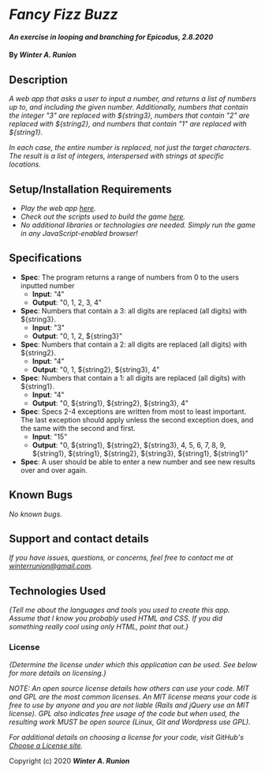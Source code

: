 # _Fancy Fizz Buzz_

#### _An exercise in looping and branching for Epicodus, 2.8.2020_

#### By _**Winter A. Runion**_

## Description

_A web app that asks a user to input a number, and returns a list of numbers up to, and including the given number. Additionally, numbers that contain the integer "3" are replaced with ${string3}, numbers that contain "2" are replaced with ${string2}, and numbers that contain "1" are replaced with ${string1}._

_In each case, the entire number is replaced, not just the target characters. The result is a list of integers, interspersed with strings at specific locations._

## Setup/Installation Requirements

* _Play the web app [here](#)._
* _Check out the scripts used to build the game [here](#)._
* _No additional libraries or technologies are needed. Simply run the game in any JavaScript-enabled browser!_

## Specifications

* **Spec**: The program returns a range of numbers from 0 to the users inputted number
  * **Input**: "4"
  * **Output**: "0, 1, 2, 3, 4"
* **Spec**: Numbers that contain a 3: all digits are replaced (all digits) with ${string3}.
  * **Input**: "3"
  * **Output**: "0, 1, 2, ${string3}"
* **Spec**: Numbers that contain a 2: all digits are replaced (all digits) with ${string2}.
  * **Input**: "4"
  * **Output**: "0, 1, ${string2}, ${string3}, 4"
* **Spec**: Numbers that contain a 1: all digits are replaced (all digits) with ${string1}.
  * **Input**: "4"
  * **Output**: "0, ${string1}, ${string2}, ${string3}, 4"
* **Spec**: Specs 2-4 exceptions are written from most to least important. The last exception should apply unless the second exception does, and the same with the second and first.
  * **Input**: "15"
  * **Output**: "0, ${string1}, ${string2}, ${string3}, 4, 5, 6, 7, 8, 9, ${string1}, ${string1}, ${string2}, ${string3}, ${string1}, ${string1}"
* **Spec**: A user should be able to enter a new number and see new results over and over again.
 
## Known Bugs

_No known bugs._

## Support and contact details

_If you have issues, questions, or concerns, feel free to contact me at winterrunion@gmail.com._

## Technologies Used

_{Tell me about the languages and tools you used to create this app. Assume that I know you probably used HTML and CSS. If you did something really cool using only HTML, point that out.}_

### License

*{Determine the license under which this application can be used.  See below for more details on licensing.}*

_NOTE: An open source license details how others can use your code. MIT and GPL are the most common licenses. An MIT license means your code is free to use by anyone and you are not liable (Rails and jQuery use an MIT license). GPL also indicates free usage of the code but when used, the resulting work MUST be open source (Linux, Git and Wordpress use GPL)._

_For additional details on choosing a license for your code, visit GitHub's [Choose a License site](https://choosealicense.com/)._

Copyright (c) 2020 **_Winter A. Runion_**
